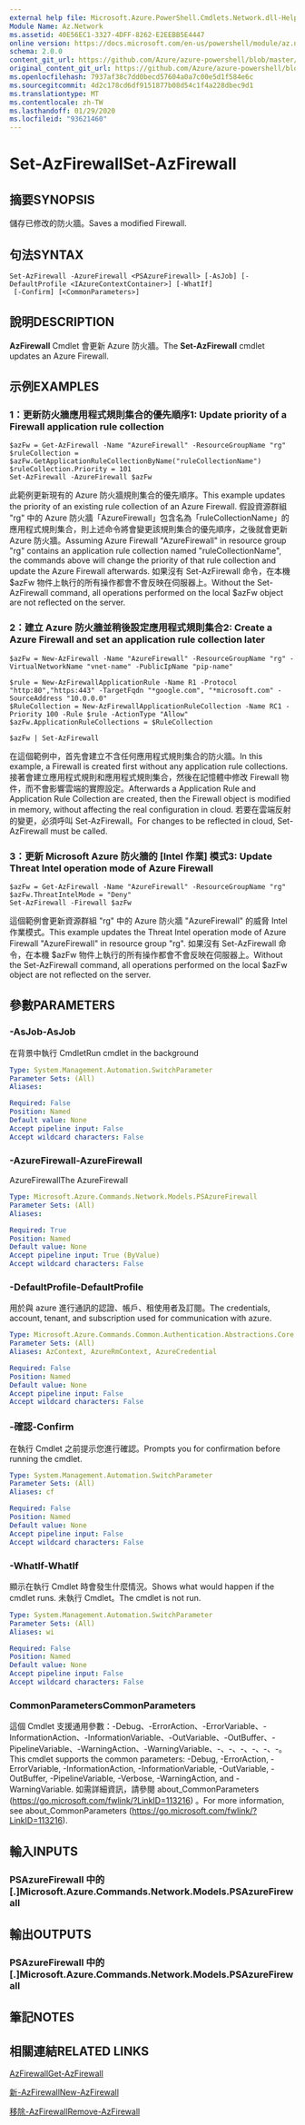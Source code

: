 ```yaml
---
external help file: Microsoft.Azure.PowerShell.Cmdlets.Network.dll-Help.xml
Module Name: Az.Network
ms.assetid: 40E56EC1-3327-4DFF-8262-E2EEBB5E4447
online version: https://docs.microsoft.com/en-us/powershell/module/az.network/set-azfirewall
schema: 2.0.0
content_git_url: https://github.com/Azure/azure-powershell/blob/master/src/Network/Network/help/Set-AzFirewall.md
original_content_git_url: https://github.com/Azure/azure-powershell/blob/master/src/Network/Network/help/Set-AzFirewall.md
ms.openlocfilehash: 7937af38c7dd0becd57604a0a7c00e5d1f584e6c
ms.sourcegitcommit: 4d2c178cd6df9151877b08d54c1f4a228dbec9d1
ms.translationtype: MT
ms.contentlocale: zh-TW
ms.lasthandoff: 01/29/2020
ms.locfileid: "93621460"
---
```

# <span data-ttu-id="baf87-101">Set-AzFirewall</span><span class="sxs-lookup"><span data-stu-id="baf87-101">Set-AzFirewall</span></span>

## <span data-ttu-id="baf87-102">摘要</span><span class="sxs-lookup"><span data-stu-id="baf87-102">SYNOPSIS</span></span>
<span data-ttu-id="baf87-103">儲存已修改的防火牆。</span><span class="sxs-lookup"><span data-stu-id="baf87-103">Saves a modified Firewall.</span></span>

## <span data-ttu-id="baf87-104">句法</span><span class="sxs-lookup"><span data-stu-id="baf87-104">SYNTAX</span></span>

```
Set-AzFirewall -AzureFirewall <PSAzureFirewall> [-AsJob] [-DefaultProfile <IAzureContextContainer>] [-WhatIf]
 [-Confirm] [<CommonParameters>]
```

## <span data-ttu-id="baf87-105">說明</span><span class="sxs-lookup"><span data-stu-id="baf87-105">DESCRIPTION</span></span>
<span data-ttu-id="baf87-106">**AzFirewall** Cmdlet 會更新 Azure 防火牆。</span><span class="sxs-lookup"><span data-stu-id="baf87-106">The **Set-AzFirewall** cmdlet updates an Azure Firewall.</span></span>

## <span data-ttu-id="baf87-107">示例</span><span class="sxs-lookup"><span data-stu-id="baf87-107">EXAMPLES</span></span>

### <span data-ttu-id="baf87-108">1：更新防火牆應用程式規則集合的優先順序</span><span class="sxs-lookup"><span data-stu-id="baf87-108">1:  Update priority of a Firewall application rule collection</span></span>
```
$azFw = Get-AzFirewall -Name "AzureFirewall" -ResourceGroupName "rg"
$ruleCollection = $azFw.GetApplicationRuleCollectionByName("ruleCollectionName")
$ruleCollection.Priority = 101
Set-AzFirewall -AzureFirewall $azFw
```

<span data-ttu-id="baf87-109">此範例更新現有的 Azure 防火牆規則集合的優先順序。</span><span class="sxs-lookup"><span data-stu-id="baf87-109">This example updates the priority of an existing rule collection of an Azure Firewall.</span></span>
<span data-ttu-id="baf87-110">假設資源群組 "rg" 中的 Azure 防火牆「AzureFirewall」包含名為「ruleCollectionName」的應用程式規則集合，則上述命令將會變更該規則集合的優先順序，之後就會更新 Azure 防火牆。</span><span class="sxs-lookup"><span data-stu-id="baf87-110">Assuming Azure Firewall "AzureFirewall" in resource group "rg" contains an application rule collection named "ruleCollectionName", the commands above will change the priority of that rule collection and update the Azure Firewall afterwards.</span></span> <span data-ttu-id="baf87-111">如果沒有 Set-AzFirewall 命令，在本機 $azFw 物件上執行的所有操作都會不會反映在伺服器上。</span><span class="sxs-lookup"><span data-stu-id="baf87-111">Without the Set-AzFirewall command, all operations performed on the local $azFw object are not reflected on the server.</span></span>

### <span data-ttu-id="baf87-112">2：建立 Azure 防火牆並稍後設定應用程式規則集合</span><span class="sxs-lookup"><span data-stu-id="baf87-112">2:  Create a Azure Firewall and set an application rule collection later</span></span>
```
$azFw = New-AzFirewall -Name "AzureFirewall" -ResourceGroupName "rg" -VirtualNetworkName "vnet-name" -PublicIpName "pip-name"

$rule = New-AzFirewallApplicationRule -Name R1 -Protocol "http:80","https:443" -TargetFqdn "*google.com", "*microsoft.com" -SourceAddress "10.0.0.0"
$RuleCollection = New-AzFirewallApplicationRuleCollection -Name RC1 -Priority 100 -Rule $rule -ActionType "Allow"
$azFw.ApplicationRuleCollections = $RuleCollection

$azFw | Set-AzFirewall
```

<span data-ttu-id="baf87-113">在這個範例中，首先會建立不含任何應用程式規則集合的防火牆。</span><span class="sxs-lookup"><span data-stu-id="baf87-113">In this example, a Firewall is created first without any application rule collections.</span></span> <span data-ttu-id="baf87-114">接著會建立應用程式規則和應用程式規則集合，然後在記憶體中修改 Firewall 物件，而不會影響雲端的實際設定。</span><span class="sxs-lookup"><span data-stu-id="baf87-114">Afterwards a Application Rule and Application Rule Collection are created, then the Firewall object is modified in memory, without affecting the real configuration in cloud.</span></span> <span data-ttu-id="baf87-115">若要在雲端反射的變更，必須呼叫 Set-AzFirewall。</span><span class="sxs-lookup"><span data-stu-id="baf87-115">For changes to be reflected in cloud, Set-AzFirewall must be called.</span></span>

### <span data-ttu-id="baf87-116">3：更新 Microsoft Azure 防火牆的 [Intel 作業] 模式</span><span class="sxs-lookup"><span data-stu-id="baf87-116">3:  Update Threat Intel operation mode of Azure Firewall</span></span>
```
$azFw = Get-AzFirewall -Name "AzureFirewall" -ResourceGroupName "rg"
$azFw.ThreatIntelMode = "Deny"
Set-AzFirewall -Firewall $azFw
```

<span data-ttu-id="baf87-117">這個範例會更新資源群組 "rg" 中的 Azure 防火牆 "AzureFirewall" 的威脅 Intel 作業模式。</span><span class="sxs-lookup"><span data-stu-id="baf87-117">This example updates the Threat Intel operation mode of Azure Firewall "AzureFirewall" in resource group "rg".</span></span>
<span data-ttu-id="baf87-118">如果沒有 Set-AzFirewall 命令，在本機 $azFw 物件上執行的所有操作都會不會反映在伺服器上。</span><span class="sxs-lookup"><span data-stu-id="baf87-118">Without the Set-AzFirewall command, all operations performed on the local $azFw object are not reflected on the server.</span></span>

## <span data-ttu-id="baf87-119">參數</span><span class="sxs-lookup"><span data-stu-id="baf87-119">PARAMETERS</span></span>

### <span data-ttu-id="baf87-120">-AsJob</span><span class="sxs-lookup"><span data-stu-id="baf87-120">-AsJob</span></span>
<span data-ttu-id="baf87-121">在背景中執行 Cmdlet</span><span class="sxs-lookup"><span data-stu-id="baf87-121">Run cmdlet in the background</span></span>

```yaml
Type: System.Management.Automation.SwitchParameter
Parameter Sets: (All)
Aliases:

Required: False
Position: Named
Default value: None
Accept pipeline input: False
Accept wildcard characters: False
```

### <span data-ttu-id="baf87-122">-AzureFirewall</span><span class="sxs-lookup"><span data-stu-id="baf87-122">-AzureFirewall</span></span>
<span data-ttu-id="baf87-123">AzureFirewall</span><span class="sxs-lookup"><span data-stu-id="baf87-123">The AzureFirewall</span></span>

```yaml
Type: Microsoft.Azure.Commands.Network.Models.PSAzureFirewall
Parameter Sets: (All)
Aliases:

Required: True
Position: Named
Default value: None
Accept pipeline input: True (ByValue)
Accept wildcard characters: False
```

### <span data-ttu-id="baf87-124">-DefaultProfile</span><span class="sxs-lookup"><span data-stu-id="baf87-124">-DefaultProfile</span></span>
<span data-ttu-id="baf87-125">用於與 azure 進行通訊的認證、帳戶、租使用者及訂閱。</span><span class="sxs-lookup"><span data-stu-id="baf87-125">The credentials, account, tenant, and subscription used for communication with azure.</span></span>

```yaml
Type: Microsoft.Azure.Commands.Common.Authentication.Abstractions.Core.IAzureContextContainer
Parameter Sets: (All)
Aliases: AzContext, AzureRmContext, AzureCredential

Required: False
Position: Named
Default value: None
Accept pipeline input: False
Accept wildcard characters: False
```

### <span data-ttu-id="baf87-126">-確認</span><span class="sxs-lookup"><span data-stu-id="baf87-126">-Confirm</span></span>
<span data-ttu-id="baf87-127">在執行 Cmdlet 之前提示您進行確認。</span><span class="sxs-lookup"><span data-stu-id="baf87-127">Prompts you for confirmation before running the cmdlet.</span></span>

```yaml
Type: System.Management.Automation.SwitchParameter
Parameter Sets: (All)
Aliases: cf

Required: False
Position: Named
Default value: None
Accept pipeline input: False
Accept wildcard characters: False
```

### <span data-ttu-id="baf87-128">-WhatIf</span><span class="sxs-lookup"><span data-stu-id="baf87-128">-WhatIf</span></span>
<span data-ttu-id="baf87-129">顯示在執行 Cmdlet 時會發生什麼情況。</span><span class="sxs-lookup"><span data-stu-id="baf87-129">Shows what would happen if the cmdlet runs.</span></span> <span data-ttu-id="baf87-130">未執行 Cmdlet。</span><span class="sxs-lookup"><span data-stu-id="baf87-130">The cmdlet is not run.</span></span>

```yaml
Type: System.Management.Automation.SwitchParameter
Parameter Sets: (All)
Aliases: wi

Required: False
Position: Named
Default value: None
Accept pipeline input: False
Accept wildcard characters: False
```

### <span data-ttu-id="baf87-131">CommonParameters</span><span class="sxs-lookup"><span data-stu-id="baf87-131">CommonParameters</span></span>
<span data-ttu-id="baf87-132">這個 Cmdlet 支援通用參數：-Debug、-ErrorAction、-ErrorVariable、-InformationAction、-InformationVariable、-OutVariable、-OutBuffer、-PipelineVariable、-WarningAction、-WarningVariable、-、-、-、-、-、-。</span><span class="sxs-lookup"><span data-stu-id="baf87-132">This cmdlet supports the common parameters: -Debug, -ErrorAction, -ErrorVariable, -InformationAction, -InformationVariable, -OutVariable, -OutBuffer, -PipelineVariable, -Verbose, -WarningAction, and -WarningVariable.</span></span> <span data-ttu-id="baf87-133">如需詳細資訊，請參閱 about_CommonParameters (https://go.microsoft.com/fwlink/?LinkID=113216) 。</span><span class="sxs-lookup"><span data-stu-id="baf87-133">For more information, see about_CommonParameters (https://go.microsoft.com/fwlink/?LinkID=113216).</span></span>

## <span data-ttu-id="baf87-134">輸入</span><span class="sxs-lookup"><span data-stu-id="baf87-134">INPUTS</span></span>

### <span data-ttu-id="baf87-135">PSAzureFirewall 中的 [.]</span><span class="sxs-lookup"><span data-stu-id="baf87-135">Microsoft.Azure.Commands.Network.Models.PSAzureFirewall</span></span>

## <span data-ttu-id="baf87-136">輸出</span><span class="sxs-lookup"><span data-stu-id="baf87-136">OUTPUTS</span></span>

### <span data-ttu-id="baf87-137">PSAzureFirewall 中的 [.]</span><span class="sxs-lookup"><span data-stu-id="baf87-137">Microsoft.Azure.Commands.Network.Models.PSAzureFirewall</span></span>

## <span data-ttu-id="baf87-138">筆記</span><span class="sxs-lookup"><span data-stu-id="baf87-138">NOTES</span></span>

## <span data-ttu-id="baf87-139">相關連結</span><span class="sxs-lookup"><span data-stu-id="baf87-139">RELATED LINKS</span></span>

[<span data-ttu-id="baf87-140">AzFirewall</span><span class="sxs-lookup"><span data-stu-id="baf87-140">Get-AzFirewall</span></span>](./Get-AzFirewall.md)

[<span data-ttu-id="baf87-141">新-AzFirewall</span><span class="sxs-lookup"><span data-stu-id="baf87-141">New-AzFirewall</span></span>](./New-AzFirewall.md)

[<span data-ttu-id="baf87-142">移除-AzFirewall</span><span class="sxs-lookup"><span data-stu-id="baf87-142">Remove-AzFirewall</span></span>](./Remove-AzFirewall.md)
